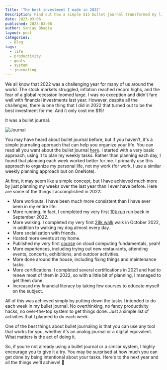 ```yaml
---
Title: 'The best investment I made in 2022'
Description: Find out how a simple $15 bullet journal transformed my life in 2022 and why you should give it a try.
date: 2023-03-06
published: 2023-03-06
author: Sanjay Bhagia
layout: post
categories:
  - Blog
tags:
  - life
  - productivity
  - goals
  - system
  - journaling
---
```


We all know that 2022 was a challenging year for many of us around the world. The stock markets struggled, inflation reached record highs, and the fear of a global recession loomed large. I was no exception and didn't fare well with financial investments last year. However, despite all the challenges, there is one thing that I did in 2022 that turned out to be the best investment for me. And it only cost me $15!

It was a bullet journal. 

![Journal](/images/bullet-journal.jpg)

You may have heard about bullet journal before, but if you haven't, it's a simple journaling approach that can help you organize your life. You can read all you want about the bullet journal [here](https://bulletjournal.com/). I started with a very basic approach, using it to plan my weekly tasks. Rather than planning each day, I found that planning each week worked better for me. I primarily use this approach to organize my personal life, not my work (for work, I use a similar weekly planning approach but on OneNote).

At first, it may seem like a simple concept, but I have achieved much more by just planning my weeks over the last year than I ever have before. Here are some of the things I accomplished in 2022:

- More workouts. I have been much more consistent than I have ever been in my entire life.
- More running. In fact, I completed my very first [10k run](https://sydneyrunningfestival.com.au/) run back in September 2022.
- More walking. I completed my very first [28k walk](https://www.7bridgeswalk.com.au/) walk in October 2022, in addition to walking my dog almost every day.
- More socialization with friends.
- Hosted more events at my home.
- Published my very first [course](https://www.educative.io/courses/cloud-computing-fundamentals) on cloud computing fundamentals, yeah!
- More experiences, including trying out new restaurants, attending events, concerts, exhibitions, and outdoor activities.
- More done around the house, including fixing things and maintenance tasks.
- More certifications. I completed several certifications in 2021 and had to renew most of them in 2022, so with a little bit of planning, I managed to get them done.
- Increased my financial literacy by taking few courses to educate myself on the subject.

All of this was achieved simply by putting down the tasks I intended to do each week in my bullet journal. No overthinking, no fancy productivity hacks, no over-the-top system to get things done. Just a simple list of activities that I planned to do each week.

One of the best things about bullet journaling is that you can use any tool that works for you, whether it's an analog journal or a digital equivalent. What matters is the act of doing it.

So, if you're not already using a bullet journal or a similar system, I highly encourage you to give it a try. You may be surprised at how much you can get done by being intentional about your tasks. Here's to the next year and all the things we'll achieve! 🥂